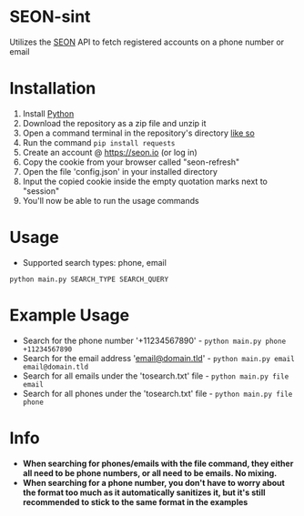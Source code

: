 # SEON-sint
Utilizes the [SEON](https://seon.io) API to fetch registered accounts on a phone number or email

# Installation
1. Install [Python](https://python.org)
2. Download the repository as a zip file and unzip it
3. Open a command terminal in the repository's directory [like so](https://streamable.com/v8ysk8)
4. Run the command `pip install requests`
5. Create an account @ https://seon.io (or log in)
6. Copy the cookie from your browser called "seon-refresh"
7. Open the file 'config.json' in your installed directory
8. Input the copied cookie inside the empty quotation marks next to "session"
9. You'll now be able to run the usage commands

# Usage
- Supported search types: phone, email

`python main.py SEARCH_TYPE SEARCH_QUERY`

# Example Usage
- Search for the phone number '+11234567890' - `python main.py phone +11234567890`
- Search for the email address 'email@domain.tld' - `python main.py email email@domain.tld`
- Search for all emails under the 'tosearch.txt' file - `python main.py file email`
- Search for all phones under the 'tosearch.txt' file - `python main.py file phone`

# Info
- **When searching for phones/emails with the file command, they either all need to be phone numbers, or all need to be emails. No mixing.**
- **When searching for a phone number, you don't have to worry about the format too much as it automatically sanitizes it, but it's still recommended to stick to the same format in the examples**
